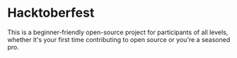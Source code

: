 # Hacktoberfest
This is a beginner-friendly open-source project for participants of all levels, whether it's your first time contributing to open source or you're a seasoned pro.
